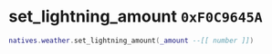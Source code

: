 # set_lightning_amount `0xF0C9645A`

```lua
natives.weather.set_lightning_amount(_amount --[[ number ]])
```
